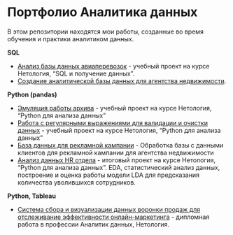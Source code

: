# Портфолио Аналитика данных

В этом репозитории находятся мои работы, созданные во время обучения и практики аналитиком данных.


**SQL**

- [Анализ базы данных авиаперевозок](https://github.com/ivnataliavl/data_analyst_portfolio/tree/main/SQL_airlines_bookings) - учебный проект на курсе Нетология, “SQL и получение данных”. 
- [Создание аналитической базы данных для агентства недвижимости](https://github.com/ivnataliavl/data_analyst_portfolio/tree/main/SQL_real_estate_db). 

**Python (pandas)**
 
- [Эмуляция работы архива](https://github.com/ivnataliavl/pyda-10/blob/master/basics_hw_5/functions-hw5.IvanovaN.ipynb) - учебный проект на курсе Нетология, “Python для анализа данных”
- [Работа с регулярными выражениями для валидации и очистки данных](https://github.com/ivnataliavl/pyda-10/blob/master/basics_hw_9/Netology_pyda-10_hw9_IvanovaN.ipynb) - учебный проект на курсе Нетология, “Python для анализа данных”
- [База данных для рекламной кампании](https://github.com/ivnataliavl/data_analyst_portfolio/tree/main/Python_real_estate_phones) - Обработка базы с данными клиентов для рекламной кампании для агентства недвижимости
- [Анализ данных HR отдела](https://github.com/ivnataliavl/data_analyst_portfolio/tree/main/Python_hr_data) - итоговый проект на курсе Нетология, “Python для анализа данных”. EDA, статистический анализ данных, построение и оценка работы модели LDA для предсказания количества уволившихся сотрудников.

**Python, Tableau**
- [Система сбора и визуализации данных воронки продаж для отслеживание эффективности онлайн-маркетинга](https://github.com/ivnataliavl/diploma_project) - дипломная работа в профессии Аналитик данных, Нетология.














